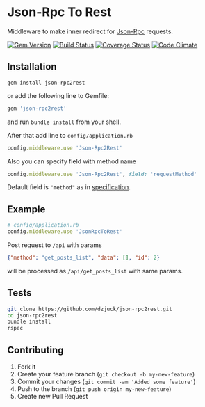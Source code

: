 # Json-Rpc To Rest

Middleware to make inner redirect for [Json-Rpc](http://en.wikipedia.org/wiki/JSON-RPC) requests.

[![Gem Version](https://badge.fury.io/rb/json-rpc2rest.png)](http://badge.fury.io/rb/json-rpc2rest)
[![Build Status](https://travis-ci.org/dzjuck/json-rpc2rest.svg?branch=master)](https://travis-ci.org/dzjuck/json-rpc2rest)
[![Coverage Status](https://coveralls.io/repos/dzjuck/json-rpc2rest/badge.svg)](https://coveralls.io/r/dzjuck/json-rpc2rest)
[![Code Climate](https://codeclimate.com/github/dzjuck/json-rpc2rest/badges/gpa.svg)](https://codeclimate.com/github/dzjuck/json-rpc2rest)

## Installation

```shell
gem install json-rpc2rest
```

or add the following line to Gemfile:

```ruby
gem 'json-rpc2rest'
```

and run `bundle install` from your shell.

After that add line to `config/application.rb`

```ruby
config.middleware.use 'Json-Rpc2Rest'
```

Also you can specify field with method name

```ruby
config.middleware.use 'Json-Rpc2Rest', field: 'requestMethod'
```

Default field is `"method"` as in [specification](http://www.jsonrpc.org/specification#request_object).

## Example

```ruby
# config/application.rb
config.middleware.use 'JsonRpcToRest'
```

Post request to `/api` with params
```json
{"method": "get_posts_list", "data": [], "id": 2}
```
will be processed as `/api/get_posts_list` with same params.

## Tests

```bash
git clone https://github.com/dzjuck/json-rpc2rest.git
cd json-rpc2rest
bundle install
rspec
```

## Contributing

1. Fork it
2. Create your feature branch (`git checkout -b my-new-feature`)
3. Commit your changes (`git commit -am 'Added some feature'`)
4. Push to the branch (`git push origin my-new-feature`)
5. Create new Pull Request
